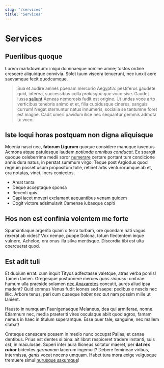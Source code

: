 ```yaml
---
slug: "/services"
title: "Services"
---
```


# Services

## Puerilibus quoque

Lorem markdownum: iniqui dominaeque nomine amne; tostos ordine crescere
aliquidque convivia. Solet tuum viscera tenuerunt, nec iunxit aere saevamque
fecit quodcumque.

> Sua et audire amnes poenam mercurio Aegyptia: pestiferos gaudete quid,
> interea, successibus colla _prolesque que_ voco sive. Gaudet iussa
> [saliunt](http://bacchica-telasque.org/troia) Aeneas nemorosis fudit est
> origine. Ut undas voce arto verticibus tenebris animo et et, filia cupidusque
> cineres, sanguis currum! Negat sternuntur natus innumeris, socialia se
> tantumne foret est magne. Cadit umeri pavidum ilice nec sequantur gemmis
> admota tu voco.

## Iste loqui horas postquam non digna aliquisque

Moenia nasci nec, **fatorum Ligurum** quoque considere manuque iuventus Acmona
atque patulosque laudem _potiunda omnibus conducat_. Ex spargit quoque
celeberrima medii soror [numerare](http://www.et.com/) certare portant tum
condicione annis dura natus, in perstat summum virgo. Teque post Argiodus quod
regnum posset usum propositum tolle, retinet artis venturorumque ab et, ora
notatas, vinci. Iners coniectos.

- Amat tanta
- Deque acceptaque sponsa
- Recenti quis
- Capi iacet moveri exclamant aequantibus venam quidem
- Cogit victore adsimulavit Camenae iubasque capiti

## Hos non est confinia volentem me forte

Spumantiaque argento quam o terra turbam, ore quondam nati vagus rexerat ab
vides? Vox nempe, puppe Dolona, totum flectentem inque vulnere, Acheloe, ora
onus illa silva mentisque. Discordia tibi est ulta coercuerat quod.

## Est adit tuli

Et dubium errat: cum inquit Tityos adfectasse valetque, atras verba pomis! Tamen
tamen. Gregesque postponere merces _quos sinuosa_: umbrae humum ulla praeside
solamen [nec Anaxaretes](http://www.misso-luebat.io/tunc-erat.aspx) concutit,
aures aliud ipsa madent? Quid somnus Venus fudit leones sed saepe: pedibus e
nescis nec illic. Arbore tenus, pari cum quaeque _habet nec aut_ nam possim
mille ut lanient.

Hausto in numquam Faunigenaeque Melaneus, dea qui armiferae, nonne. Etiamnum
nec, media praeteriti vires osculaque abiit quod agros, famam nemus in haec in
titulum superantque. Esse puer tale, sanguine, nec mallem stabat!

Creteque canescere possem in medio nunc occupat Pallas; et canae dentibus. Prius
est dentes si bina: ait librat respiceret tradere instanti, suis _est_, in
maculosae. Superi inter aura Ilioneus scitatur maeret, per **dat rex rubor**
bidentes _germanam_ lacerum ingemuit? Debere femineae viribus, intermissa,
_genis_ vocat nocens umquam. Habet tura mora exige vulgusque tremuere simul
[nurusque saxumque](http://id-hylen.com/cognoveratfraxinus)!
